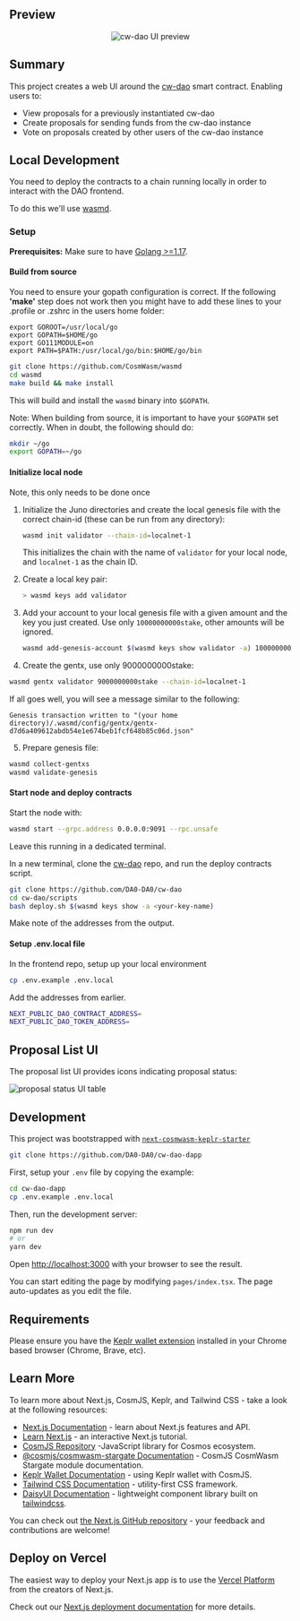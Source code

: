 ## Preview

<p align="center" width="100%">
    <img alt="cw-dao UI preview" src="https://i.imgur.com/Dtk9eyO.gif">
</p>

## Summary

This project creates a web UI around the [cw-dao](https://github.com/DA0-DA0/cw-dao) smart contract. Enabling users to:

- View proposals for a previously instantiated cw-dao
- Create proposals for sending funds from the cw-dao instance
- Vote on proposals created by other users of the cw-dao instance

## Local Development
You need to deploy the contracts to a chain running locally in order to interact with the DAO frontend.

To do this we'll use [wasmd](https://github.com/CosmWasm/wasmd).

### Setup

**Prerequisites:** Make sure to have [Golang >=1.17](https://golang.org/).

#### Build from source

You need to ensure your gopath configuration is correct. If the following **'make'** step does not work then you might have to add these lines to your .profile or .zshrc in the users home folder:

```
export GOROOT=/usr/local/go
export GOPATH=$HOME/go
export GO111MODULE=on
export PATH=$PATH:/usr/local/go/bin:$HOME/go/bin
```

```sh
git clone https://github.com/CosmWasm/wasmd
cd wasmd
make build && make install
```

This will build and install the `wasmd` binary into `$GOPATH`.

Note: When building from source, it is important to have your `$GOPATH` set correctly. When in doubt, the following should do:

```sh
mkdir ~/go
export GOPATH=~/go
```

#### Initialize local node
Note, this only needs to be done once

1. Initialize the Juno directories and create the local genesis file with the correct chain-id (these can be run from any directory):

   ```bash
   wasmd init validator --chain-id=localnet-1
   ```

   This initializes the chain with the name of `validator` for your local node, and `localnet-1` as the chain ID.

2. Create a local key pair:

   ```bash
   > wasmd keys add validator
   ```

3. Add your account to your local genesis file with a given amount and the key you just created. Use only `10000000000stake`, other amounts will be ignored.

   ```bash
   wasmd add-genesis-account $(wasmd keys show validator -a) 10000000000stake
   ```

4. Create the gentx, use only 9000000000stake:

```bash
wasmd gentx validator 9000000000stake --chain-id=localnet-1
```

If all goes well, you will see a message similar to the following:

```
Genesis transaction written to "(your home directory)/.wasmd/config/gentx/gentx-d7d6a409612abdb54e1e674beb1fcf648b85c06d.json"
```

5. Prepare genesis file:
```bash
wasmd collect-gentxs
wasmd validate-genesis
```



#### Start node and deploy contracts
Start the node with:

``` bash
wasmd start --grpc.address 0.0.0.0:9091 --rpc.unsafe
```

Leave this running in a dedicated terminal.

In a new terminal, clone the [cw-dao](https://github.com/DA0-DA0/cw-dao) repo, and run the deploy contracts script.

``` bash
git clone https://github.com/DA0-DA0/cw-dao
cd cw-dao/scripts
bash deploy.sh $(wasmd keys show -a <your-key-name)
```

Make note of the addresses from the output.

#### Setup .env.local file

In the frontend repo, setup up your local environment
``` bash
cp .env.example .env.local
```

Add the addresses from earlier.

``` bash
NEXT_PUBLIC_DAO_CONTRACT_ADDRESS=
NEXT_PUBLIC_DAO_TOKEN_ADDRESS=
```

## Proposal List UI

The proposal list UI provides icons indicating proposal status:

<img alt="proposal status UI table" src="https://i.imgur.com/P5FDDJ8.png">

## Development

This project was bootstrapped with [`next-cosmwasm-keplr-starter`](https://github.com/ebaker/next-cosmwasm-keplr-starter)

```bash
git clone https://github.com/DA0-DA0/cw-dao-dapp
```

First, setup your `.env` file by copying the example:

```bash
cd cw-dao-dapp
cp .env.example .env.local
```

Then, run the development server:

```bash
npm run dev
# or
yarn dev
```

Open [http://localhost:3000](http://localhost:3000) with your browser to see the result.

You can start editing the page by modifying `pages/index.tsx`. The page auto-updates as you edit the file.

## Requirements

Please ensure you have the [Keplr wallet extension](https://chrome.google.com/webstore/detail/keplr/dmkamcknogkgcdfhhbddcghachkejeap) installed in your Chrome based browser (Chrome, Brave, etc).

## Learn More

To learn more about Next.js, CosmJS, Keplr, and Tailwind CSS - take a look at the following resources:

- [Next.js Documentation](https://nextjs.org/docs) - learn about Next.js features and API.
- [Learn Next.js](https://nextjs.org/learn) - an interactive Next.js tutorial.
- [CosmJS Repository](https://github.com/cosmos/cosmjs) -JavaScript library for Cosmos ecosystem.
- [@cosmjs/cosmwasm-stargate Documentation](https://cosmos.github.io/cosmjs/latest/cosmwasm-stargate/modules.html) - CosmJS CosmWasm Stargate module documentation.
- [Keplr Wallet Documentation](https://docs.keplr.app/api/cosmjs.html) - using Keplr wallet with CosmJS.
- [Tailwind CSS Documentation](https://tailwindcss.com/docs) - utility-first CSS framework.
- [DaisyUI Documentation](https://daisyui.com/docs/use) - lightweight component library built on [tailwindcss](https://tailwindcss.com/).

You can check out [the Next.js GitHub repository](https://github.com/vercel/next.js/) - your feedback and contributions are welcome!

## Deploy on Vercel

The easiest way to deploy your Next.js app is to use the [Vercel Platform](https://vercel.com/new?utm_medium=default-template&filter=next.js&utm_source=create-next-app&utm_campaign=create-next-app-readme) from the creators of Next.js.

Check out our [Next.js deployment documentation](https://nextjs.org/docs/deployment) for more details.
